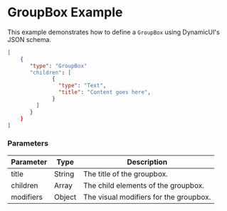 # GroupBox Example

This example demonstrates how to define a `GroupBox` using DynamicUI's JSON schema.  

```json
[
    {
       "type": "GroupBox"
       "children": [
              {
                "type": "Text",
                "title": "Content goes here",
              }
         ]
       }
    }
]
```

### Parameters

| Parameter | Type        | Description                       |
| --------- | ----------- | --------------------------------- |
| title     | String      | The title of the groupbox.       |
| children  | Array       | The child elements of the groupbox. |
| modifiers | Object      | The visual modifiers for the groupbox. |
